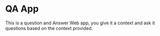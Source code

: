 # QA App
This is a question and Answer Web app, you give it a context and ask it questions based on the context provided.